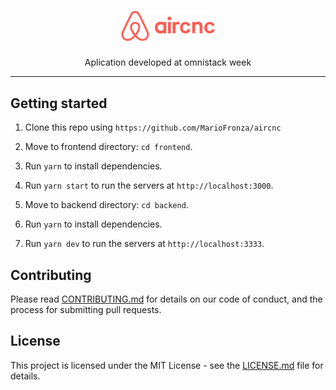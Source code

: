 <h1 align="center">
  <img src="logo.svg" alt="AirCnC" width="150">
  <br>
</h1>

<p align="center">Aplication developed at omnistack week</p>

<hr />

## Getting started

1. Clone this repo using `https://github.com/MarioFronza/aircnc`

2. Move to frontend directory: `cd frontend`.<br />
3. Run `yarn` to install dependencies.<br />
4. Run `yarn start` to run the servers at `http://localhost:3000`.

5. Move to backend directory: `cd backend`.<br />
6. Run `yarn` to install dependencies.<br />
7. Run `yarn dev` to run the servers at `http://localhost:3333`.

## Contributing

Please read [CONTRIBUTING.md](CONTRIBUTING.md) for details on our code of conduct, and the process for submitting pull requests.

## License

This project is licensed under the MIT License - see the [LICENSE.md](LICENSE.md) file for details.
